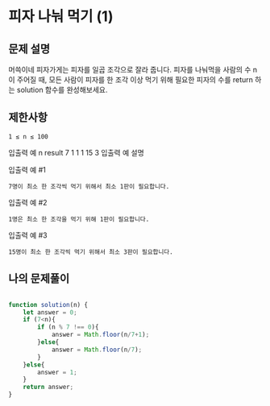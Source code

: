 # 피자 나눠 먹기 (1)

## 문제 설명
머쓱이네 피자가게는 피자를 일곱 조각으로 잘라 줍니다. 피자를 나눠먹을 사람의 수 n이 주어질 때, 모든 사람이 피자를 한 조각 이상 먹기 위해 필요한 피자의 수를 return 하는 solution 함수를 완성해보세요.

## 제한사항

    1 ≤ n ≤ 100

입출력 예
n 	result
7 	1
1 	1
15 	3
입출력 예 설명

입출력 예 #1

    7명이 최소 한 조각씩 먹기 위해서 최소 1판이 필요합니다.

입출력 예 #2

    1명은 최소 한 조각을 먹기 위해 1판이 필요합니다.

입출력 예 #3

    15명이 최소 한 조각씩 먹기 위해서 최소 3판이 필요합니다.

## 나의 문제풀이 
```js

function solution(n) {
    let answer = 0;
    if (7<n){
        if (n % 7 !== 0){
            answer = Math.floor(n/7+1);
        }else{
            answer = Math.floor(n/7);
        }
    }else{
        answer = 1;
    }
    return answer;
}
```


